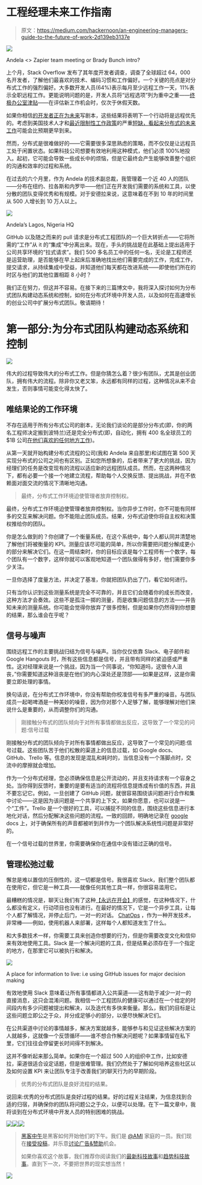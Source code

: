 # 工程经理未来工作指南

> 原文：<https://medium.com/hackernoon/an-engineering-managers-guide-to-the-future-of-work-2d139eb3137e>

![](img/046c60b7ab108503840d3b3e20de5a05.png)

Andela <> Zapier team meeting or Brady Bunch intro?

上个月，Stack Overflow 发布了其年度开发者调查，调查了全球超过 64，000 名开发者，了解他们最喜欢的技术、编码习惯和工作偏好。一个关键的亮点是对分布式工作的强烈偏好。大多数开发人员(64%)表示每月至少远程工作一天，11%表示全职远程工作。更能说明问题的是，开发人员将“远程选项”列为重中之重——[终极办公室津贴](https://qz.com/950973/remote-work-for-programmers-the-ultimate-office-perk-is-avoiding-the-office-entirely/)——在评估新工作机会时，仅次于休假天数。

如果你相信[的开发者正在为未来](https://www.joelonsoftware.com/2016/12/09/developers-are-writing-the-script-for-the-future/)写剧本，这些结果将表明下一个行动将是远程优先的。考虑到美国技术人才和[最近限制性工作政策](https://www.bloomberg.com/news/articles/2017-04-03/new-h-1b-guidelines-crack-down-on-computer-programmer-jobs)的严重[短缺，看起来分布式的](http://www.ciodive.com/news/skills-gap-clear-as-lack-of-software-talent-has-a-direct-revenue-impact/438544/)[未来工作](http://observer.com/2016/03/the-future-of-work-will-be-distributed/)可能会比预期更早到来。

然而，分布式是很难做好的——它需要很多深思熟虑的策略，而不仅仅是让远程员工处于闲置状态。如果科技公司想要有效地利用这种模式，他们必须 100%地投入。起初，它可能会导致一些成长中的烦恼，但是它最终会产生能够改善整个组织的沟通和效率的过程和系统。

在过去的六个月里，作为 Andela 的技术副总裁，我管理着一个近 40 人的团队——分布在纽约、拉各斯和内罗毕——他们正在开发我们需要的系统和工具，以使分散的团队变得优秀和有规模。对于安德拉来说，这意味着在不到 10 年的时间里从 500 人增长到 10 万人以上。

![](img/13c45db200ba903eb877307da70bfa53.png)

Andela’s Lagos, Nigeria HQ

GitHub 以及随之而来的 pull 请求是分布式工程团队的一个巨大转折点——它将所需的“工作”从 it 的“集成”中分离出来。现在，手头的挑战是在此基础上提出适用于公司共享环境的“拉式请求”。我们 500 多名员工中的任何一名，无论是工程师还是运营助理，是否能够在早上起床后准确地找出他们需要完成的工作，完成工作，提交请求，从持续集成中受益，并知道他们每天都在改进系统——即使他们所在的时区与他们的其他位置相距 8 小时？

我们正在努力，但这并不容易。在接下来的三篇博文中，我将深入探讨如何为分布式团队构建动态系统和控制，如何在分布式环境中开发人员，以及如何在高速增长的创业公司中扩展分布式团队。敬请期待！

# 第一部分:为分布式团队构建动态系统和控制

![](img/67a83744e0bc83dd75dc837f124aeba8.png)

伟大的过程导致伟大的分布式工作。但是你猜怎么着？很少有团队，尤其是创业团队，拥有伟大的流程。除非你又老又笨，永远都有同样的过程，这种情况从来不会发生，否则事情可能变化得太快了。

## 唯结果论的工作环境

不存在适用于所有分布式公司的剧本，无论我们谈论的是部分分布式(即，你的两名工程师决定搬到波特兰)还是完全分布式(即，自动化，拥有 400 名全球员工的$1B 公司[在他们喜欢的任何地方工作](https://www.inc.com/glenn-leibowitz/meet-the-ceo-running-a-billion-dollar-company-with-no-offices-or-email.html))。

从第一天就开始构建分布式流程的公司(我和 Andela 来自那里)和试图在第 500 天实现分布式的公司之间也有区别。正如您所想象的，后者带来了更大的挑战，因为经理们的任务是改变现有的流程以适应新的远程团队成员。然而，在这两种情况下，都有必要一个接一个地建立流程，帮助每个人交换反馈、提出挑战，并在不依赖面对面交流的情况下清晰地沟通。

> 最终，分布式工作环境迫使管理者放弃控制权。

最终，分布式工作环境迫使管理者放弃控制权。当你异步工作时，你不可能有同样多的交互来解决问题。你不能阻止团队成员。结果，分布式迫使你将自主权和决策权推给你的团队。

你是怎么做到的？你创建了一个衡量系统，在这个系统中，每个人都认同并清楚地了解他们将被衡量的 KPI。测量应该尽可能的简单，所以你需要把问题分解成更小的部分来解决它们。在这一周结束时，你的目标应该是每个工程师有一个数字，每个团队有一个数字，这样你就可以客观地知道一个团队做得有多好，他们需要你多少关注。

一旦你选择了度量方法，并决定了基准，你就把团队扔出了门，看它如何进行。

只有当你认识到这些测量系统是完全不可靠的，并且它们会随着你的成长而改变，这种方法才会奏效。这些不是孤注一掷的测量，而是收集问题信息的方法——并告知未来的测量系统。你可能会觉得你放弃了很多控制，但是如果你仍然得到你想要的结果，那么谁会在乎呢？

## 信号与噪声

围绕远程工作的主要挑战归结为信号与噪声。当你仅仅依靠 Slack、电子邮件和 Google Hangouts 时，所有这些信息都是信号，并且带有同样的紧迫感或严重性。这对经理来说是一个挑战，因为当一个同事说，“你知道吗，这很令人沮丧，”你需要知道这种沮丧是在他们的内心深处还是顶部——如果是这样，这是你需要立即处理的事情。

换句话说，在分布式工作环境中，你没有帮助你校准信号有多严重的噪音。与团队成员一起喝啤酒是一种美妙的噪音，因为你对那个人足够了解，能够理解对他们来说什么是重要的，从而调整你们的沟通。

> 刚接触分布式的团队倾向于对所有事情都做出反应，这导致了一个常见的问题:信号过载

刚接触分布式的团队倾向于对所有事情都做出反应，这导致了一个常见的问题:信号过载。这些团队苦于他们松散的渠道上的信息过载，如 Google docs、GitHub、Trello 等。信息的发现是混乱和耗时的，当信息没有一个落脚点时，交流中的摩擦就会增加。

作为一个分布式经理，您必须确保信息是公开流动的，并且支持请求有一个容身之处。当你得到反馈时，重要的是要有适当的流程将信息提炼成有价值的东西，并且不要忘记它。例如，一旦创建了 GitHub 问题，就很容易围绕该问题进行合作和集中讨论——这是因为该问题是一个共享的上下文，如果你愿意，也可以说是一个“工件”。Trello 是一个很好的工具，可以捕捉不同的信息，围绕这些信息进行本地化对话，然后分配解决这些问题的流程。一致的回顾，明确地记录在 [google](https://hackernoon.com/tagged/google) docs 上，对于确保所有的声音都被听到并作为一个团队解决系统性问题是非常好的。

在一个信号过载的世界里，你需要确保你在通信中没有错过正确的信号。

## 管理松弛过载

懈怠是难以置信的压倒性的，这一切都是信号。我很喜欢 Slack，我们整个团队都在使用它，但它是一种工具——就像任何其他工具一样，你很容易滥用它。

最糟糕的情况是，聊天让我们有了这种[【永远在开会】](https://m.signalvnoise.com/is-group-chat-making-you-sweat-744659addf7d)的感觉，在这种情况下，什么都没有定义，行动项目也没有进行。在最好的情况下，它是一个异步工具，让每个人都了解情况，并停止后门，一对一的对话。 [ChatOps](https://hackernoon.com/tagged/chatops) ，作为一种开发技术，非常棒——例如，使用机器人来部署，这样每个人都知道发生了什么。

和大多数技术一样，你需要工具来创造你想要的行为，但是你需要改变文化和信仰来有效地使用工具。Slack 是一个解决问题的工具，但是结果必须存在于一个指定的地方，在那里它可以被执行和解决。

![](img/97e4b592fcbf2387249c00840c70c57d.png)

A place for information to live: i.e using GitHub issues for major decision making

有效地使用 Slack 意味着让所有事情都进入公共渠道——这有助于减少一对一的直接消息，这只会混淆问题。我相信一个工程团队的健康可以通过在一个给定的时间段内有多少问题被提出和解决，以及迭代有多快来衡量。那么，我们的目标是让这些问题立即公之于众，并分成足够小的部分，以便尽快解决它们。

在公共渠道中讨论的事情越多，解决方案就越多，能够参与和见证这些解决方案的人就越多，这就像一个反馈循环——谁不想合作解决问题呢？如果事情留在私下里，它们往往会停留更长时间得不到解决。

这并不像听起来那么简单。如果你在一个超过 500 人的组织中工作，比如安德拉，渠道很适合设定话题，但是很难管理。我们仍然处于了解如何培养这些社区以及如何设置 KPI 来让团队专注于改善我们的聊天行为的早期阶段。

> 优秀的分布式团队是良好流程的结果。

说回来:优秀的分布式团队是良好过程的结果。好的过程关注结果，为信息找到合适的归宿，并确保你的团队将问题公之于众，以便可以处理。在下一篇文章中，我将谈到在分布式环境中开发人员的特别困难的挑战。

[![](img/50ef4044ecd4e250b5d50f368b775d38.png)](http://bit.ly/HackernoonFB)[![](img/979d9a46439d5aebbdcdca574e21dc81.png)](https://goo.gl/k7XYbx)[![](img/2930ba6bd2c12218fdbbf7e02c8746ff.png)](https://goo.gl/4ofytp)

> [黑客中午](http://bit.ly/Hackernoon)是黑客如何开始他们的下午。我们是 [@AMI](http://bit.ly/atAMIatAMI) 家庭的一员。我们现在[接受投稿](http://bit.ly/hackernoonsubmission)，并乐意[讨论广告&赞助](mailto:partners@amipublications.com)机会。
> 
> 如果你喜欢这个故事，我们推荐你阅读我们的[最新科技故事](http://bit.ly/hackernoonlatestt)和[趋势科技故事](https://hackernoon.com/trending)。直到下一次，不要把世界的现实想当然！

![](img/be0ca55ba73a573dce11effb2ee80d56.png)